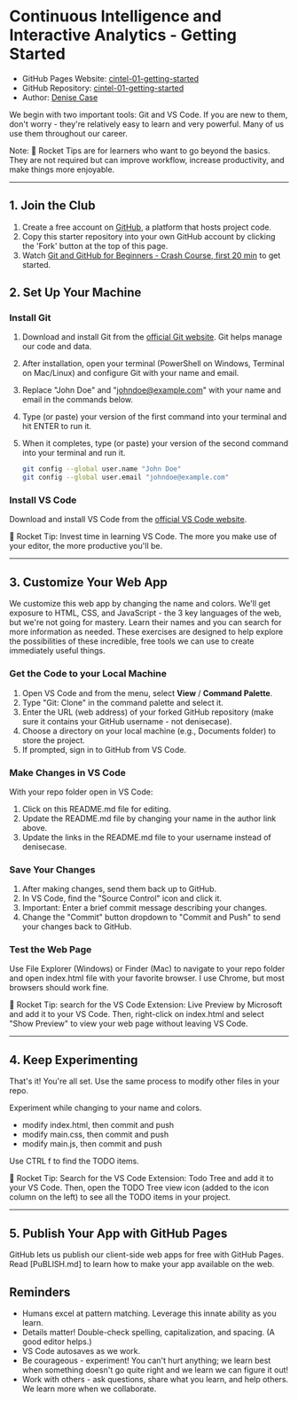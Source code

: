 # Continuous Intelligence and Interactive Analytics - Getting Started

- GitHub Pages Website: [cintel-01-getting-started](https://denisecase.github.io/cintel-01-getting-started/)
- GitHub Repository: [cintel-01-getting-started](https://github.com/denisecase/cintel-01-getting-started)
- Author: [Denise Case](https://github.com/denisecase)


We begin with two important tools: Git and VS Code. 
If you are new to them, don't worry - they're relatively easy to learn and very powerful.
Many of us use them throughout our career. 

Note: 🚀 Rocket Tips are for learners who want to go beyond the basics. 
They are not required but can improve workflow, increase productivity, and make things more enjoyable.

-----

## 1. Join the Club

1. Create a free account on [GitHub](https://github.com/), a platform that hosts project code.
2. Copy this starter repository into your own GitHub account by clicking the 'Fork' button at the top of this page.
3. Watch [Git and GitHub for Beginners - Crash Course, first 20 min](https://www.youtube.com/watch?v=RGOj5yH7evk) to get started.


## 2. Set Up Your Machine

### Install Git

1. Download and install Git from the [official Git website](https://git-scm.com/). Git helps manage our code and data.
2. After installation, open your terminal (PowerShell on Windows, Terminal on Mac/Linux) and configure Git with your name and email.
3. Replace "John Doe" and "johndoe@example.com" with your name and email in the commands below.
4. Type (or paste) your version of the first command into your terminal and hit ENTER to run it.
5. When it completes, type (or paste) your version of the second command into your terminal and run it.
   
    ```bash
    git config --global user.name "John Doe"
    git config --global user.email "johndoe@example.com"
    ```

### Install VS Code

Download and install VS Code from the [official VS Code website](https://code.visualstudio.com/). 

🚀 Rocket Tip: Invest time in learning VS Code. The more you make use of your editor, the more productive you'll be. 

-----

## 3. Customize Your Web App

We customize this web app by changing the name and colors. We'll get exposure to HTML, CSS, and JavaScript - the 3 key languages of the web, but we're not going for mastery. Learn their names and you can search for more information as needed. These exercises are designed to help explore the possibilities of these incredible, free tools we can use to create immediately useful things.

### Get the Code to your Local Machine
    
1. Open VS Code and from the menu, select **View** / **Command Palette**.
1. Type "Git: Clone" in the command palette and select it.
1. Enter the URL (web address) of your forked GitHub repository (make sure it contains your GitHub username - not denisecase).
1. Choose a directory on your local machine (e.g., Documents folder) to store the project.
1. If prompted, sign in to GitHub from VS Code.

### Make Changes in VS Code

With your repo folder open in VS Code:

1. Click on this README.md file for editing.
1. Update the README.md file by changing your name in the author link above.
1. Update the links in the README.md file to your username instead of denisecase.

### Save Your Changes

1. After making changes, send them back up to GitHub.
1. In VS Code, find the "Source Control" icon and click it.
1. Important: Enter a brief commit message describing your changes.
1. Change the "Commit" button dropdown to "Commit and Push" to send your changes back to GitHub.

### Test the Web Page

Use File Explorer (Windows) or Finder (Mac) to navigate to your repo folder and open index.html file with your favorite browser. I use Chrome, but most browsers should work fine. 

🚀 Rocket Tip: search for the VS Code Extension: Live Preview by Microsoft and add it to your VS Code. 
Then, right-click on index.html and select "Show Preview" to view your web page without leaving VS Code.

-----

## 4. Keep Experimenting

That's it! You're all set. Use the same process to modify other files in your repo.

Experiment while changing to your name and colors. 

- modify index.html, then commit and push
- modify main.css, then commit and push
- modify main.js, then commit and push

Use CTRL f to find the TODO items. 

🚀 Rocket Tip: Search for the VS Code Extension: Todo Tree and add it to your VS Code. 
Then, open the TODO Tree view icon (added to the icon column on the left) to see all the TODO items in your project.

-----

## 5. Publish Your App with GitHub Pages

GitHub lets us publish our client-side web apps for free with GitHub Pages. 
Read [PuBLISH.md] to learn how to make your app available on the web. 

## Reminders

- Humans excel at pattern matching. Leverage this innate ability as you learn.
- Details matter! Double-check spelling, capitalization, and spacing. (A good editor helps.)
- VS Code autosaves as we work.
- Be courageous - experiment! You can't hurt anything; we learn best when something doesn't go quite right and we learn we can figure it out!
- Work with others - ask questions, share what you learn, and help others. We learn more when we collaborate.
